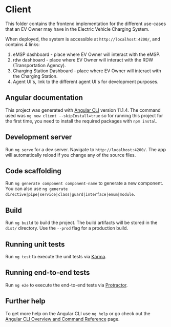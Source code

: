 # Client

This folder contains the frontend implementation for the different use-cases that an EV Owner may have in the Electric Vehicle Charging System. 

When deployed, the system is accessible at `http://localhost:4200/`, and contains 4 links:

1. eMSP dashboard - place where EV Owner will interact with the eMSP.
2. rdw dashboard - place where EV Owner will interact with the RDW (Transportation Agency).
3. Charging Station Dashboard - place where EV Owner will interact with the Charging Station.
4. Agent UI's, link to the different agent UI's for development purposes.


## Angular documentation

This project was generated with [Angular CLI](https://github.com/angular/angular-cli) version 11.1.4. The command used was `ng new client --skipInstall=true` so for running this project for the first time, you need to install the required packages with `npm instal`.

## Development server

Run `ng serve` for a dev server. Navigate to `http://localhost:4200/`. The app will automatically reload if you change any of the source files.

## Code scaffolding

Run `ng generate component component-name` to generate a new component. You can also use `ng generate directive|pipe|service|class|guard|interface|enum|module`.

## Build

Run `ng build` to build the project. The build artifacts will be stored in the `dist/` directory. Use the `--prod` flag for a production build.

## Running unit tests

Run `ng test` to execute the unit tests via [Karma](https://karma-runner.github.io).

## Running end-to-end tests

Run `ng e2e` to execute the end-to-end tests via [Protractor](http://www.protractortest.org/).

## Further help

To get more help on the Angular CLI use `ng help` or go check out the [Angular CLI Overview and Command Reference](https://angular.io/cli) page.
